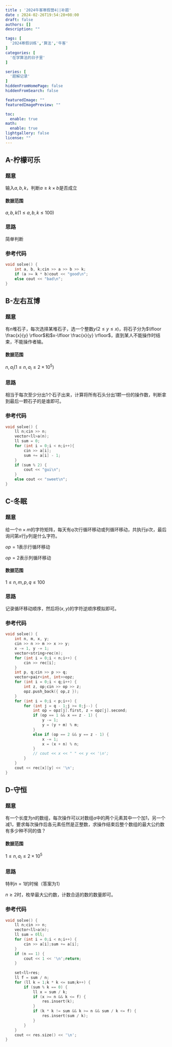 ```yaml
---
title : '2024牛客寒假营4||补题'
date : 2024-02-26T19:54:28+08:00
draft: false
authors: []
description: ""

tags: [
  '2024寒假训练','算法','牛客'
]
categories: [
  '在学算法的日子里'
]

series: [
  '题解记录'
]
hiddenFromHomePage: false
hiddenFromSearch: false

featuredImage: ""
featuredImagePreview: ""

toc:
  enable: true
math:
  enable: true
lightgallery: false
license: ""
---
```


## A-柠檬可乐

### 题意

输入$a,b,k$，判断$a\ge k\times b$是否成立

#### 数据范围

$a,b,k(1\leq a,b,k\leq 100)$

### 思路

简单判断

### 参考代码

```cpp
void solve() {
    int a, b, k;cin >> a >> b >> k;
    if (a >= k * b)cout << "good\n";
    else cout << "bad\n";
}
```

## B-左右互博

### 题意

有$n$堆石子，每次选择某堆石子，选一个整数$y(2\leq y\leq x)$，将石子分为$\lfloor \frac{x}{y} \rfloor$和$x-\lfloor \frac{x}{y} \rfloor$，直到某人不能操作时结束，不能操作者输。

#### 数据范围

$n,a_i(1\leq n,a_i \leq 2\times 10^5)$

### 思路

相当于每次至少分出1个石子出来，计算将所有石头分出1颗一份的操作数，判断拿到最后一颗石子的是谁即可。

### 参考代码

```cpp
void solve() {
    ll n;cin >> n;
    vector<ll>a(n);
    ll sum = 0;
    for (int i = 0;i < n;i++){
        cin >> a[i];
        sum += a[i] - 1;
    }
    if (sum % 2) {
        cout << "gui\n";
    }
    else cout << "sweet\n";
}
```

## C-冬眠

### 题意

给一个$n\times m$的字符矩阵，每天有$q$次行循环移动或列循环移动，共执行$p$次，最后询问第$x$行$y$​列是什么字符。

$op=1$表示行循环移动

$op=2$表示列循环移动

#### 数据范围

$1\leq n,m,p,q\leq 100$

### 思路

记录循环移动顺序，然后将$(x,y)$的字符逆顺序模拟即可。

### 参考代码

```cpp
void solve() {
    int n, m, x, y;
    cin >> n >> m >> x >> y;
    x -= 1, y -= 1;
    vector<string>rec(n);
    for (int i = 0;i < n;i++) {
        cin >> rec[i];
    }
    int p, q;cin >> p >> q;
    vector<pair<int, int>>opz;
    for (int i = 0;i < q;i++) {
        int z, op;cin >> op >> z;
        opz.push_back({ op,z });
    }
    for (int i = 0;i < p;i++) {
        for (int j = q - 1;j >= 0;j--) {
            int op = opz[j].first, z = opz[j].second;
            if (op == 1 && x == z - 1) {
                y -= 1;
                y = (y + m) % m;
            }
            else if (op == 2 && y == z - 1) {
                x -= 1;
                x = (x + n) % n;
            }
            // cout << x << " " << y << '\n';
        }
    }
    cout << rec[x][y] << '\n';
}
```

## D-守恒

### 题意

有一个长度为$n$的数组，每次操作可以对数组$a$中的两个元素其中一个加1，另一个减1，要求每次操作后各元素任然是正整数，求操作结束后整个数组的最大公约数有多少种不同的值？

#### 数据范围

$1\leq n,a_i\leq 2\times 10^5$

### 思路

特判$n=1$的时候（答案为1）

$n\ge 2$时，枚举最大公约数，计数合适的数的数量即可。

### 参考代码

```cpp
void solve() {
    ll n;cin >> n;
    vector<ll>a(n);
    ll sum = 0ll;
    for (int i = 0;i < n;i++) {
        cin >> a[i];sum += a[i];
    }
    if (n == 1) {
        cout << 1 << '\n';return;
    }
    
    set<ll>res;
    ll f = sum / n;
    for (ll k = 1;k * k <= sum;k++) {
        if (sum % k == 0) {
            ll x = sum / k;
            if (x >= n && k <= f) {
                res.insert(k);
            }
            if (k * k != sum && k >= n && sum / k <= f) {
                res.insert(sum / k);
            }
        }
    }
    cout << res.size() << '\n';
}
```

